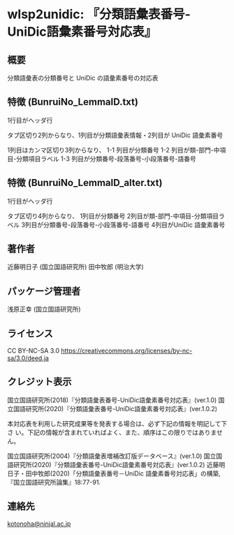 # wlsp2unidic: 『分類語彙表番号-UniDic語彙素番号対応表』

## 概要
分類語彙表の分類番号と UniDic の語彙素番号の対応表

## 特徴 (BunruiNo_LemmaID.txt)
1行目がヘッダ行

タブ区切り2列からなり、1列目が分類語彙表情報・2列目が UniDic 語彙素番号

1列目はカンマ区切り3列からなり、
1-1 列目が分類番号
1-2 列目が類-部門-中項目-分類項目ラベル
1-3 列目が分類番号-段落番号-小段落番号-語番号

## 特徴 (BunruiNo_LemmaID_alter.txt)
1行目がヘッダ行

タブ区切り4列からなり、
1列目が分類番号
2列目が類-部門-中項目-分類項目ラベル
3列目が分類番号-段落番号-小段落番号-語番号
4列目がUniDic 語彙素番号

## 著作者
近藤明日子 (国立国語研究所)
田中牧郎 (明治大学)

## パッケージ管理者
浅原正幸 (国立国語研究所)

## ライセンス
CC BY-NC-SA 3.0
https://creativecommons.org/licenses/by-nc-sa/3.0/deed.ja

## クレジット表示
国立国語研究所(2018)『分類語彙表番号-UniDic語彙素番号対応表』(ver.1.0)
国立国語研究所(2020)『分類語彙表番号-UniDic語彙素番号対応表』(ver.1.0.2)

本対応表を利用した研究成果等を発表する場合は、必ず下記の情報を明記して下さ
い。下記の情報が含まれていればよく、また、順序はこの限りではありません。

国立国語研究所(2004)『分類語彙表増補改訂版データベース』(ver.1.0)
国立国語研究所(2020)『分類語彙表番号-UniDic語彙素番号対応表』(ver.1.0.2)
近藤明日子・田中牧郎(2020)「分類語彙表番号－UniDic 語彙素番号対応表」の構築,『国立国語研究所論集』18:77-91.

## 連絡先
kotonoha@ninjal.ac.jp
